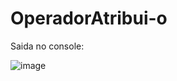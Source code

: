 # OperadorAtribui-o

Saida no console:

![image](https://user-images.githubusercontent.com/69328711/168446148-0fb10c7a-627d-481e-ada7-c15ff340fd40.png)
